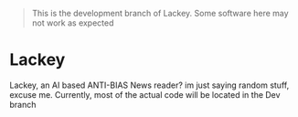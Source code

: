 > This is the development branch of Lackey. Some software here may not work as expected
# Lackey
Lackey, an AI based ANTI-BIAS News reader? im just saying random stuff, excuse me.
Currently, most of the actual code will be located in the Dev branch